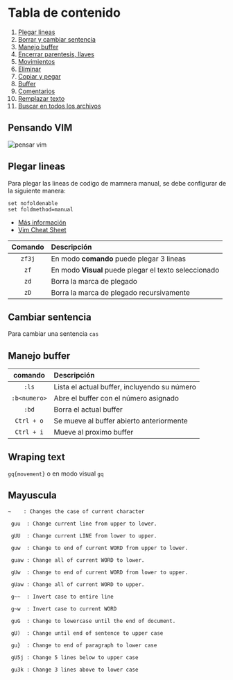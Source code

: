 # Tabla de contenido

1. [Plegar lineas](#plegar-lineas)
2. [Borrar y cambiar sentencia](#borrar-y-cambiar-sentencia)
3. [Manejo buffer](#manejo-buffer)
4. [Encerrar parentesis, llaves](vim-surround/readme.md)
5. [Movimientos](movimientos/readme.md)
6. [Eliminar](eliminar/readme.md)
7. [Copiar y pegar](copiar-pegar/readme.md)
8. [Buffer](buffer/readme.md)
9. [Comentarios](comentarios/readme.md)
10. [Remplazar texto](remplazar/readme.md)
11. [Buscar en todos los archivos](buscar/readme.md)

## Pensando VIM

![pensar vim](https://dev-to-uploads.s3.amazonaws.com/uploads/articles/buw7fbof0run3iafirmk.png)

## Plegar lineas
Para plegar las lineas de codigo de mamnera manual, se debe configurar de la siguiente manera:

```
set nofoldenable
set foldmethod=manual
```

- [Más información](https://vim.fandom.com/wiki/Folding)
- [Vim Cheat Sheet](https://vim.rtorr.com/)


| Comando | Descripción |
| :---: | :--- |
| `zf3j`| En modo **comando** puede plegar 3 lineas |
| `zf`| En modo **Visual** puede plegar el texto seleccionado |
| `zd`| Borra la marca de plegado |
| `zD`| Borra la marca de plegado recursivamente |

## Cambiar sentencia
Para cambiar una sentencia `cas`

## Manejo buffer

| comando | Descripción |
| :---: | :--- |
| `:ls` | Lista el actual buffer, incluyendo su número |
| `:b<numero>`| Abre el buffer con el número asignado |
| `:bd`| Borra el actual buffer |
| `Ctrl + o`| Se mueve al buffer abierto anteriormente |
| `Ctrl + i`| Mueve al proximo buffer |

## Wraping text
`gq{movement}` o en modo visual `gq`

## Mayuscula
```
~    : Changes the case of current character

 guu  : Change current line from upper to lower.

 gUU  : Change current LINE from lower to upper.

 guw  : Change to end of current WORD from upper to lower.

 guaw : Change all of current WORD to lower.

 gUw  : Change to end of current WORD from lower to upper.

 gUaw : Change all of current WORD to upper.

 g~~  : Invert case to entire line

 g~w  : Invert case to current WORD

 guG  : Change to lowercase until the end of document.

 gU)  : Change until end of sentence to upper case

 gu}  : Change to end of paragraph to lower case

 gU5j : Change 5 lines below to upper case

 gu3k : Change 3 lines above to lower case
```
